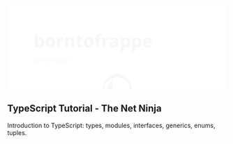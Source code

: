 [![gabriele-saves](https://raw.githubusercontent.com/borntofrappe/gabriele-saves/master/banner.svg)](http://borntofrappe.netlify.app/)

## TypeScript Tutorial - The Net Ninja

Introduction to TypeScript: types, modules, interfaces, generics, enums, tuples.
